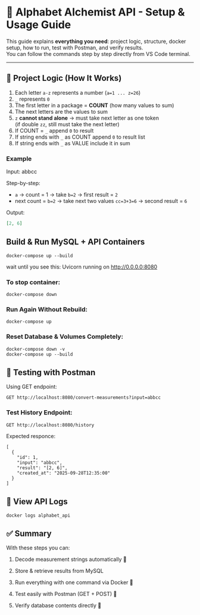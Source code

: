 # 🔮 Alphabet Alchemist API - Setup & Usage Guide

This guide explains **everything you need**: project logic, structure, docker setup,
how to run, test with Postman, and verify results.  
You can follow the commands step by step directly from VS Code terminal.

---

## 🧠 Project Logic (How It Works)

1. Each letter `a-z` represents a number (`a=1 ... z=26`)
2. `_` represents `0`
3. The first letter in a package = **COUNT** (how many values to sum)
4. The next letters are the values to sum
5. `z` **cannot stand alone** → must take next letter as one token  
   (if double `zz`, still must take the next letter)
6. If COUNT = `_` append `0` to result
7. If string ends with `_` as COUNT append `0` to result list
8. If string ends with `_` as VALUE include it in sum

### Example

Input: abbcc

Step-by-step:
- `a` → count = 1 → take `b=2` → first result = `2`
- next count = `b=2` → take next two values `cc=3+3=6` → second result = `6`

Output:
```json
[2, 6]
```

## Build & Run MySQL + API Containers 
```
docker-compose up --build
```
wait until you see this: 
Uvicorn running on http://0.0.0.0:8080

### To stop container:
```
docker-compose down
```

### Run Again Without Rebuild:
```
docker-compose up
```

### Reset Database & Volumes Completely:
```
docker-compose down -v
docker-compose up --build
```

## 🧪 Testing with Postman
Using GET endpoint:
```
GET http://localhost:8080/convert-measurements?input=abbcc
```

### Test History Endpoint:
```
GET http://localhost:8080/history
```
Expected responce:
```
[
  {
    "id": 1,
    "input": "abbcc",
    "result": "[2, 6]",
    "created_at": "2025-09-28T12:35:00"
  }
]
```

## 📜 View API Logs
```
docker logs alphabet_api
```

## ✅ Summary

With these steps you can:

1. Decode measurement strings automatically 🔑

2. Store & retrieve results from MySQL

3. Run everything with one command via Docker 🐳

4. Test easily with Postman (GET + POST) 🧪

5. Verify database contents directly 🔎